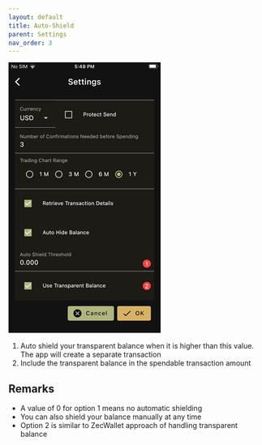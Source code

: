 ```yaml
---
layout: default
title: Auto-Shield
parent: Settings
nav_order: 3
---
```


![Auto-Shield](img/IMG_0141.PNG)

1. Auto shield your transparent balance when it is higher than this value. 
The app will create a separate transaction
2. Include the transparent balance in the spendable transaction amount

## Remarks

- A value of 0 for option 1 means no automatic shielding
- You can also shield your balance manually at any time
- Option 2 is similar to ZecWallet approach of handling transparent balance
